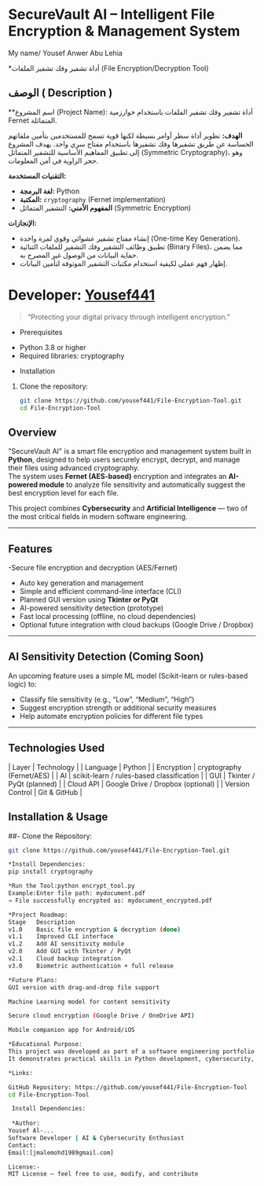 #  SecureVault AI – Intelligent File Encryption & Management System
My name/ Yousef Anwer Abu Lehia 


*أداة تشفير وفك تشفير الملفات (File Encryption/Decryption Tool)

## الوصف ( Description )

**اسم المشروع (Project Name): أداة تشفير وفك تشفير الملفات باستخدام خوارزمية Fernet المتماثلة.

**الهدف:** تطوير أداة سطر أوامر بسيطة لكنها قوية تسمح للمستخدمين بتأمين ملفاتهم الحساسة عن طريق تشفيرها وفك تشفيرها باستخدام مفتاح سري واحد. يهدف المشروع إلى تطبيق المفاهيم الأساسية للتشفير المتماثل (Symmetric Cryptography)، وهو حجر الزاوية في أمن المعلومات.

**التقنيات المستخدمة:**
*   **لغة البرمجة:** Python
*   **المكتبة:** `cryptography` (Fernet implementation)
*   **المفهوم الأمني:** التشفير المتماثل (Symmetric Encryption)

**الإنجازات:**
*   إنشاء مفتاح تشفير عشوائي وقوي لمرة واحدة (One-time Key Generation).
*   تطبيق وظائف التشفير وفك التشفير للملفات الثنائية (Binary Files)، مما يضمن حماية البيانات من الوصول غير المصرح به.
*   إظهار فهم عملي لكيفية استخدام مكتبات التشفير الموثوقة لتأمين البيانات.

# Developer: [Yousef441](https://github.com/yousef441)  
> “Protecting your digital privacy through intelligent encryption.”


*  Prerequisites
- Python 3.8 or higher
- Required libraries: cryptography

* Installation
1. Clone the repository:
   ```bash
   git clone https://github.com/yousef441/File-Encryption-Tool.git
   cd File-Encryption-Tool

##  Overview
"SecureVault AI" is a smart file encryption and management system built in **Python**, designed to help users securely encrypt, decrypt, and manage their files using advanced cryptography.  
The system uses **Fernet (AES-based)** encryption and integrates an **AI-powered module** to analyze file sensitivity and automatically suggest the best encryption level for each file.

This project combines **Cybersecurity** and **Artificial Intelligence** — two of the most critical fields in modern software engineering.

---

##  Features
-Secure file encryption and decryption (AES/Fernet)  
-  Auto key generation and management  
-  Simple and efficient command-line interface (CLI)  
-  Planned GUI version using **Tkinter or PyQt**  
-  AI-powered sensitivity detection (prototype)  
-  Fast local processing (offline, no cloud dependencies)  
-  Optional future integration with cloud backups (Google Drive / Dropbox)

---

##  AI Sensitivity Detection (Coming Soon)
An upcoming feature uses a simple ML model (Scikit-learn or rules-based logic) to:
- Classify file sensitivity (e.g., “Low”, “Medium”, “High”)  
- Suggest encryption strength or additional security measures  
- Help automate encryption policies for different file types  

---

##  Technologies Used
| Layer | Technology |
| Language | Python |
| Encryption | cryptography (Fernet/AES) |
| AI | scikit-learn / rules-based classification |
| GUI | Tkinter / PyQt (planned) |
| Cloud API | Google Drive / Dropbox (optional) |
| Version Control | Git & GitHub |


##  Installation & Usage

##-  Clone the Repository:
```bash
git clone https://github.com/yousef441/File-Encryption-Tool.git

*Install Dependencies:
pip install cryptography

*Run the Tool:python encrypt_tool.py
Example:Enter file path: mydocument.pdf  
→ File successfully encrypted as: mydocument_encrypted.pdf

*Project Roadmap:
Stage	Description
v1.0	Basic file encryption & decryption (done)
v1.1	Improved CLI interface
v1.2	Add AI sensitivity module
v2.0	Add GUI with Tkinter / PyQt
v2.1	Cloud backup integration
v3.0	Biometric authentication + full release

*Future Plans:
GUI version with drag-and-drop file support

Machine Learning model for content sensitivity

Secure cloud encryption (Google Drive / OneDrive API)

Mobile companion app for Android/iOS

*Educational Purpose:
This project was developed as part of a software engineering portfolio for the Türkiye Scholarships (YTB) program.
It demonstrates practical skills in Python development, cybersecurity, and AI integration.

*Links:

GitHub Repository: https://github.com/yousef441/File-Encryption-Tool
cd File-Encryption-Tool

 Install Dependencies:
 
 *Author:
Yousef Al-...
Software Developer | AI & Cybersecurity Enthusiast
Contact:
Email:[jmalemohd1989gmail.com]

License:-
MIT License – feel free to use, modify, and contribute

